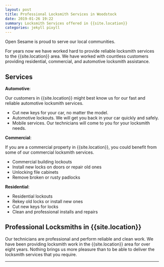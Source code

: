 ```yaml
---
layout: post
title: Professional Locksmith Services in Woodstock
date: 2019-01-26 19:22
summary: Locksmith Services offered in {{site.location}}
categories: jekyll pixyll
---
```


Open Sesame is proud to serve our local communities.

For years now we have worked hard to provide reliable locksmith services to the {{site.location}} area. We have worked with countless customers providing residential, commercial, and automotive locksmith assistance. 

## Services

**Automotive**:

Our customers in {{site.location}} might best know us for our fast and reliable automotive locksmith services.

- Cut new keys for your car, no matter the model. 
- Automotive lockouts. We will get you back in your car quickly and safely. 
- Mobile services. Our technicians will come to you for your locksmith needs.

**Commercial**:

If you are a commercial property in {{site.location}}, you could benefit from some of our commercial locksmith services.

- Commercial building lockouts
- Install new locks on doors or repair old ones
- Unlocking file cabinets
- Remove broken or rusty padlocks

**Residential**:
- Residential lockouts
- Rekey old locks or install new ones
- Cut new keys for locks
- Clean and professional installs and repairs

## Professional Locksmiths in {{site.location}}

Our technicians are professional and perform reliable and clean work. We have been providing locksmith work in the {{site.location}} area for over eight years. Nothing brings us more pleasure than to be able to deliver the locksmith services that you require. 

---
